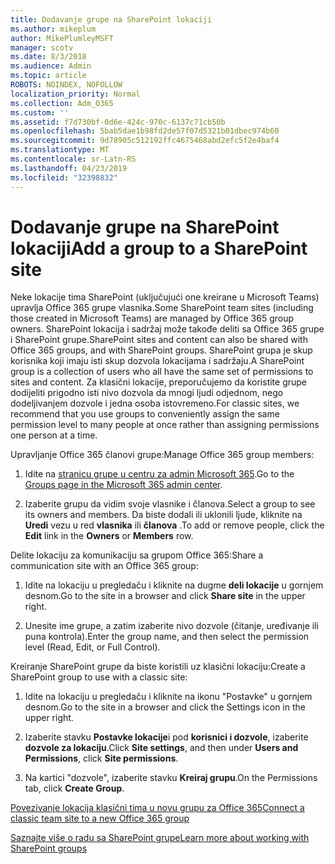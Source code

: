```yaml
---
title: Dodavanje grupe na SharePoint lokaciji
ms.author: mikeplum
author: MikePlumleyMSFT
manager: scotv
ms.date: 8/3/2018
ms.audience: Admin
ms.topic: article
ROBOTS: NOINDEX, NOFOLLOW
localization_priority: Normal
ms.collection: Adm_O365
ms.custom: ''
ms.assetid: f7d730bf-0d6e-424c-970c-6137c71cb50b
ms.openlocfilehash: 5bab5dae1b98fd2de57f07d5321b01dbec974b60
ms.sourcegitcommit: 9d78905c512192ffc4675468abd2efc5f2e4baf4
ms.translationtype: MT
ms.contentlocale: sr-Latn-RS
ms.lasthandoff: 04/23/2019
ms.locfileid: "32398832"
---
```

# <a name="add-a-group-to-a-sharepoint-site"></a><span data-ttu-id="3bd47-102">Dodavanje grupe na SharePoint lokaciji</span><span class="sxs-lookup"><span data-stu-id="3bd47-102">Add a group to a SharePoint site</span></span>

<span data-ttu-id="3bd47-103">Neke lokacije tima SharePoint (uključujući one kreirane u Microsoft Teams) upravlja Office 365 grupe vlasnika.</span><span class="sxs-lookup"><span data-stu-id="3bd47-103">Some SharePoint team sites (including those created in Microsoft Teams) are managed by Office 365 group owners.</span></span> <span data-ttu-id="3bd47-104">SharePoint lokacija i sadržaj može takođe deliti sa Office 365 grupe i SharePoint grupe.</span><span class="sxs-lookup"><span data-stu-id="3bd47-104">SharePoint sites and content can also be shared with Office 365 groups, and with SharePoint groups.</span></span> <span data-ttu-id="3bd47-105">SharePoint grupa je skup korisnika koji imaju isti skup dozvola lokacijama i sadržaju.</span><span class="sxs-lookup"><span data-stu-id="3bd47-105">A SharePoint group is a collection of users who all have the same set of permissions to sites and content.</span></span> <span data-ttu-id="3bd47-106">Za klasični lokacije, preporučujemo da koristite grupe dodijeliti prigodno isti nivo dozvola da mnogi ljudi odjednom, nego dodeljivanjem dozvole i jedna osoba istovremeno.</span><span class="sxs-lookup"><span data-stu-id="3bd47-106">For classic sites, we recommend that you use groups to conveniently assign the same permission level to many people at once rather than assigning permissions one person at a time.</span></span>
  
<span data-ttu-id="3bd47-107">Upravljanje Office 365 članovi grupe:</span><span class="sxs-lookup"><span data-stu-id="3bd47-107">Manage Office 365 group members:</span></span>
  
1. <span data-ttu-id="3bd47-108">Idite na [stranicu grupe u centru za admin Microsoft 365](https://portal.office.com/adminportal/home#/groups).</span><span class="sxs-lookup"><span data-stu-id="3bd47-108">Go to the [Groups page in the Microsoft 365 admin center](https://portal.office.com/adminportal/home#/groups).</span></span>
    
2. <span data-ttu-id="3bd47-109">Izaberite grupu da vidim svoje vlasnike i članova.</span><span class="sxs-lookup"><span data-stu-id="3bd47-109">Select a group to see its owners and members.</span></span> <span data-ttu-id="3bd47-110">Da biste dodali ili uklonili ljude, kliknite na **Uredi** vezu u red **vlasnika** ili **članova** .</span><span class="sxs-lookup"><span data-stu-id="3bd47-110">To add or remove people, click the **Edit** link in the **Owners** or **Members** row.</span></span> 
    
<span data-ttu-id="3bd47-111">Delite lokaciju za komunikaciju sa grupom Office 365:</span><span class="sxs-lookup"><span data-stu-id="3bd47-111">Share a communication site with an Office 365 group:</span></span>
  
1. <span data-ttu-id="3bd47-112">Idite na lokaciju u pregledaču i kliknite na dugme **deli lokacije** u gornjem desnom.</span><span class="sxs-lookup"><span data-stu-id="3bd47-112">Go to the site in a browser and click **Share site** in the upper right.</span></span> 
    
2. <span data-ttu-id="3bd47-113">Unesite ime grupe, a zatim izaberite nivo dozvole (čitanje, uređivanje ili puna kontrola).</span><span class="sxs-lookup"><span data-stu-id="3bd47-113">Enter the group name, and then select the permission level (Read, Edit, or Full Control).</span></span>
    
<span data-ttu-id="3bd47-114">Kreiranje SharePoint grupe da biste koristili uz klasični lokaciju:</span><span class="sxs-lookup"><span data-stu-id="3bd47-114">Create a SharePoint group to use with a classic site:</span></span>
  
1. <span data-ttu-id="3bd47-115">Idite na lokaciju u pregledaču i kliknite na ikonu "Postavke" u gornjem desnom.</span><span class="sxs-lookup"><span data-stu-id="3bd47-115">Go to the site in a browser and click the Settings icon in the upper right.</span></span>
    
2. <span data-ttu-id="3bd47-116">Izaberite stavku **Postavke lokacije**i pod **korisnici i dozvole**, izaberite **dozvole za lokaciju**.</span><span class="sxs-lookup"><span data-stu-id="3bd47-116">Click **Site settings**, and then under **Users and Permissions**, click **Site permissions**.</span></span>
    
3. <span data-ttu-id="3bd47-117">Na kartici "dozvole", izaberite stavku **Kreiraj grupu**.</span><span class="sxs-lookup"><span data-stu-id="3bd47-117">On the Permissions tab, click **Create Group**.</span></span>
    
[<span data-ttu-id="3bd47-118">Povezivanje lokacija klasični tima u novu grupu za Office 365</span><span class="sxs-lookup"><span data-stu-id="3bd47-118">Connect a classic team site to a new Office 365 group</span></span>](https://go.microsoft.com/fwlink/?linkid=2008654)
  
[<span data-ttu-id="3bd47-119">Saznajte više o radu sa SharePoint grupe</span><span class="sxs-lookup"><span data-stu-id="3bd47-119">Learn more about working with SharePoint groups</span></span>](https://go.microsoft.com/fwlink/?linkid=874658)
  

